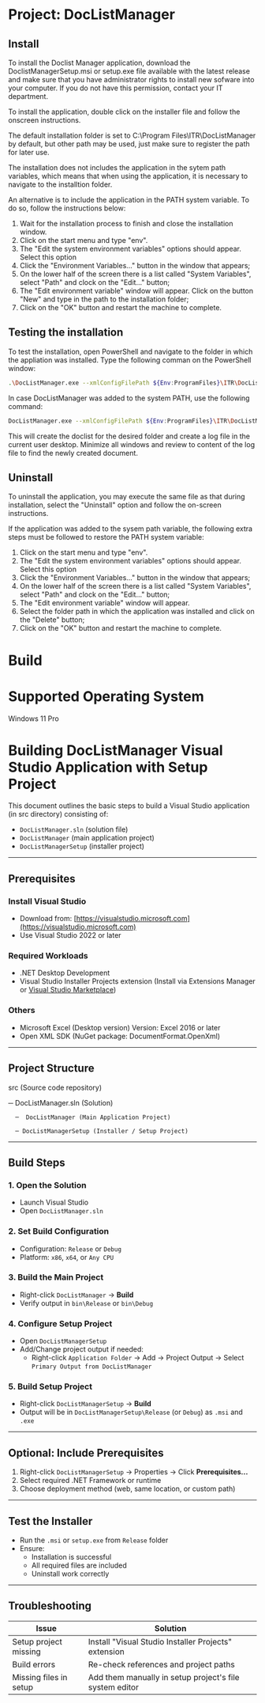 # Project: DocListManager

## Install

To install the Doclist Manager application, download the DoclistManagerSetup.msi or setup.exe file available with the latest release and
make sure that you have administrator rights to install new sofware into your computer.
If you do not have this permission, contact your IT department.

To install the application, double click on the installer file and follow the onscreen 
instructions. 

The default installation folder is set to C:\Program Files\ITR\DocListManager
by default, but other path may be used, just make sure to register the path for later use.

The installation does not includes the application in the sytem path variables, which 
means that when using the application, it is necessary to navigate to the installtion
folder.

An alternative is to include the application in the PATH system variable. To do so, follow
the instructions below:

1. Wait for the installation process to finish and close the installation window.
1. Click on the start menu and type "env".
1. The "Edit the system environment variables" options should appear. Select this option
1. Click the "Environment Variables..." button in the window that appears;
1. On the lower half of the screen there is a list called "System Variables", select "Path" and clock on the "Edit..." button;
1. The "Edit environment variable" window will appear. Click on the button "New" and type in the path to the installation folder;
1. Click on the "OK" button and restart the machine to complete.

## Testing the installation

To test the installation, open PowerShell and navigate to the folder in which the
appliation was installed. Type the following comman on the PowerShell window:

```bash
.\DocListManager.exe --xmlConfigFilePath ${Env:ProgramFiles}\ITR\DocListManager\input\DirToMonitor.xml --docListTemplate ${Env:ProgramFiles}\ITR\DocListManager\input\DocList-Template.xlsm --logdir $Env:USERPROFILE\Desktop\
```

In case DocListManager was added to the system PATH, use the following command:

```bash
DocListManager.exe --xmlConfigFilePath ${Env:ProgramFiles}\ITR\DocListManager\input\DirToMonitor.xml --docListTemplate ${Env:ProgramFiles}\ITR\DocListManager\input\DocList-Template.xlsm --logdir $Env:USERPROFILE\Desktop\
```

This will create the doclist for the desired folder and create a log file in the current 
user desktop. Minimize all windows and review to content of the log file to find the newly
created document.

## Uninstall

To uninstall the application, you may execute the same file as that during installation,
select the "Uninstall" option and follow the on-screen instructions.

If the application was added to the sysem path variable, the following extra steps must
be followed to restore the PATH system variable:

1. Click on the start menu and type "env".
1. The "Edit the system environment variables" options should appear. Select this option
1. Click the "Environment Variables..." button in the window that appears;
1. On the lower half of the screen there is a list called "System Variables", select "Path" and clock on the "Edit..." button;
1. The "Edit environment variable" window will appear. 
1. Select the folder path in which the application was installed and click on the "Delete" button;
1. Click on the "OK" button and restart the machine to complete.

# Build

# Supported Operating System
  Windows 11 Pro 

# Building DocListManager Visual Studio Application with Setup Project

This document outlines the basic steps to build a Visual Studio application (in src directory) consisting of:
- `DocListManager.sln` (solution file)
- `DocListManager` (main application project)
- `DocListManagerSetup` (installer project)

---

## Prerequisites

### Install Visual Studio
- Download from: [https://visualstudio.microsoft.com](https://visualstudio.microsoft.com)
- Use Visual Studio 2022 or later

### Required Workloads
- .NET Desktop Development
- Visual Studio Installer Projects extension (Install via Extensions Manager or [Visual Studio Marketplace](https://marketplace.visualstudio.com/items?itemName=VisualStudioClient.MicrosoftVisualStudio2017InstallerProjects))

### Others
- Microsoft Excel (Desktop version)
  Version: Excel 2016 or later
- Open XML SDK (NuGet package: DocumentFormat.OpenXml)

---

## Project Structure

src (Source code repository)

   ─  DocListManager.sln (Solution)

      ─  DocListManager (Main Application Project) 

      ─ DocListManagerSetup (Installer / Setup Project)

---

## Build Steps

### 1. Open the Solution
- Launch Visual Studio
- Open `DocListManager.sln`

### 2. Set Build Configuration
- Configuration: `Release` or `Debug`
- Platform: `x86`, `x64`, or `Any CPU`

### 3. Build the Main Project
- Right-click `DocListManager` → **Build**
- Verify output in `bin\Release` or `bin\Debug`

### 4. Configure Setup Project
- Open `DocListManagerSetup`
- Add/Change project output if needed:
  - Right-click `Application Folder` → Add → Project Output → Select `Primary Output from DocListManager`

### 5. Build Setup Project
- Right-click `DocListManagerSetup` → **Build**
- Output will be in `DocListManagerSetup\Release` (or `Debug`) as `.msi` and `.exe`

---

## Optional: Include Prerequisites

1. Right-click `DocListManagerSetup` → Properties → Click **Prerequisites...**
2. Select required .NET Framework or runtime
3. Choose deployment method (web, same location, or custom path)

---

## Test the Installer

- Run the `.msi` or `setup.exe` from `Release` folder
- Ensure:
  - Installation is successful
  - All required files are included
  - Uninstall work correctly

---

## Troubleshooting

| Issue | Solution |
|-------|----------|
| Setup project missing | Install "Visual Studio Installer Projects" extension |
| Build errors | Re-check references and project paths |
| Missing files in setup | Add them manually in setup project's file system editor |


